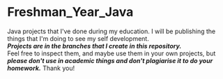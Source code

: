 # Freshman_Year_Java
Java projects that I've done during my education.
I will be publishing the things that I'm doing to see my self development. <br><strong><em> Projects are in the branches that I create in this repository.</em></strong>
<br>Feel free to inspect them, and maybe use them in your own projects, but <strong><em>please don't use in academic things and don't plagiarise it to do your homework.</em></strong>
Thank you!
